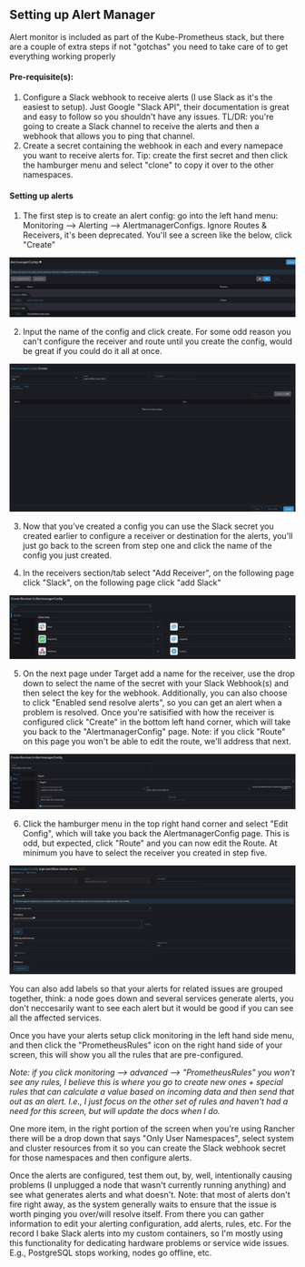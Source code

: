 ## Setting up Alert Manager

Alert monitor is included as part of the Kube-Prometheus stack, but there are a couple of extra steps if not "gotchas" you need to take care of to get everything working properly

#### Pre-requisite(s): 

1) Configure a Slack webhook to receive alerts (I use Slack as it's the easiest to setup). Just Google "Slack API", their documentation is great and easy to follow so you shouldn't have any issues. TL/DR: you're going to create a Slack channel to receive the alerts and then a webhook that allows you to ping that channel. 
2) Create a secret containing the webhook in each and every namepace you want to receive alerts for. Tip: create the first secret and then click the hamburger menu and select "clone" to copy it over to the other namespaces.

#### Setting up alerts

1) The first step is to create an alert config: go into the left hand menu: Monitoring --> Alerting --> AlertmanagerConfigs. Ignore Routes & Receivers, it's been deprecated. You'll see a screen like the below, click "Create"

![Alert-Manager-Configs](images/alert-manager-configs.png)

2) Input the name of the config and click create. For some odd reason you can't configure the receiver and route until you create the config, would be great if you could do it all at once. 

![Create Config](images/create_config.png)


3) Now that you've created a config you can use the Slack secret you created earlier to configure a receiver or destination for the alerts, you'll just go back to the screen from step one and click the name of the config you just created. 

4) In the receivers section/tab select "Add Receiver", on the following page click "Slack", on the following page click "add Slack" 

![Create Receiver](images/create_receiver.png)

5) On the next page under Target add a name for the receiver, use the drop down to select the name of the secret with your Slack Webhook(s) and then select the key for the webhook. Additionally, you can also choose to click "Enabled send resolve alerts", so you can get an alert when a problem is resolved. Once you're satisified with how the receiver is configured click "Create" in the bottom left hand corner, which will take you back to the "AlertmanagerConfig" page. Note: if you click "Route" on this page you won't be able to edit the route, we'll address that next. 

![Create Receiver](images/configuring_receiver.png) 

6) Click the hamburger menu in the top right hand corner and select "Edit Config", which will take you back the AlertmanagerConfig page. This is odd, but expected, click "Route" and you can now edit the Route. At minimum you have to select the receiver you created in step five. 

![Setup Route](images/setup-alert-route.png) 

You can also add labels so that your alerts for related issues are grouped together, think: a node goes down and several services generate alerts, you don't neccesarily want to see each alert but it would be good if you can see all the affected services.

Once you have your alerts setup click monitoring in the left hand side menu, and then click the "PrometheusRules" icon on the right hand side of your screen, this will show you all the rules that are pre-configured. 

*Note: if you click monitoring --> advanced --> "PrometheusRules" you won't see any rules, I believe this is where you go to create new ones + special rules that can calculate a value based on incoming data and then send that out as an alert. I.e., I just focus on the other set of rules and haven't had a need for this screen, but will update the docs when I do.* 

One more item, in the right portion of the screen when you're using Rancher there will be a drop down that says "Only User Namespaces", select system and cluster resources from it so you can create the Slack webhook secret for those namespaces and then configure alerts. 

Once the alerts are configured, test them out, by, well, intentionally causing problems (I unplugged a node that wasn't currently running anything) and see what generates alerts and what doesn't. Note: that most of alerts don't fire right away, as the system generally waits to ensure that the issue is worth pinging you over/will resolve itself. From there you can gather information to edit your alerting configuration, add alerts, rules, etc. For the record I bake Slack alerts into my custom containers, so I'm mostly using this functionality for dedicating hardware problems or service wide issues. E.g., PostgreSQL stops working, nodes go offline, etc.